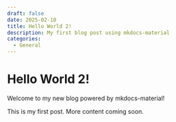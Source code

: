 ```yaml
---
draft: false
date: 2025-02-10
title: Hello World 2!
description: My first blog post using mkdocs-material
categories:
  - General
---
```


# Hello World 2!

Welcome to my new blog powered by mkdocs-material!

This is my first post. More content coming soon.